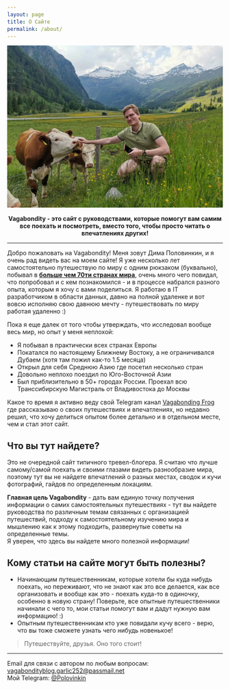 ```yaml
---
layout: page
title: О Сайте
permalink: /about/
---
```


![Cows in German Apls](pictures/german_cows.webp)

<div align="center">
<b>Vagabondity - это сайт с руководствами, которые помогут вам самим все поехать и посмотреть, вместо того, чтобы просто читать о впечатлениях других!</b>
</div>

---

Добро пожаловать на Vagabondity! Меня зовут Дима Половинкин, и я очень рад видеть вас на моем сайте! Я уже несколько лет самостоятельно путешествую по миру с одним рюкзаком (буквально), побывал в <a href="/countries">**больше чем 70ти странах мира**</a>, очень много чего повидал, что попробовал и с кем познакомился - и в процессе набрался разного опыта, которым я хочу с вами поделиться. Я работаю в IT разработчиком в области данных, давно на полной удаленке и вот вовсю исполняю свою давнюю мечту - путешествовать по миру работая удаленно :)

Пока я еще далек от того чтобы утверждать, что исследовал вообще весь мир, но опыт у меня неплохой:
- Я побывал в практически всех странах Европы
- Покатался по настоящему Ближнему Востоку, а не ограничивался Дубаем (хотя там пожил как-то 1.5 месяца)
- Открыл для себя Среднюю Азию где посетил несколько стран
- Довольно неплохо поездил по Юго-Восточной Азии
- Был приблизительно в 50+ городах России. Проехал всю Транссибирскую Магистраль от Владивостока до Москвы

Какое то время я активно веду свой Telegram канал <a href="https://t.me/vagabondingfrog">Vagabonding Frog</a> где рассказываю о своих путешествиях и впечатлениях, но недавно решил, что хочу делиться опытом более детально и в отдельном месте, чем и стал этот сайт.

## Что вы тут найдете?
Это не очередной сайт типичного тревел-блогера. Я считаю что лучше самому/самой поехать и своими глазами видеть разнообразие мира, поэтому тут вы не найдете впечатлений о разных местах, сводок и кучи фотографий, гайдов по определенным локациям.

**Главная цель Vagabondity** - дать вам единую точку получения информации о самих самостоятельных путешествиях - тут вы найдете руководства по различным темам связанных с организацией путешествий, подходу к самостоятельному изучению мира и мышлению как к этому подходить, развернутые советы на определенные темы.  
Я уверен, что здесь вы найдете много полезной информации!

## Кому статьи на сайте могут быть полезны?
- Начинающим путешественникам, которые хотели бы куда нибудь поехать, но переживают, что не знают как это все делается, как все организовать и вообще как это - поехать куда-то в одиночку, особенно в новую страну! Поверьте, все опытные путешественники начинали с чего то, мои статьи помогут вам и дадут нужную вам информацию! :)
- Опытным путешественникам кто уже повидали кучу всего - верю, что вы тоже сможете узнать чего нибудь новенькое!

> Путешествуйте, друзья. Оно того стоит!

---
Email для связи с автором по любым вопросам: <a href="mailto:vagabondityblog.garlic252@passmail.net">vagabondityblog.garlic252@passmail.net</a>  
Мой Telegram: <a href="https://t.me/polovinkin">@Polovinkin</a> 